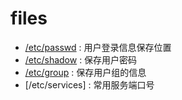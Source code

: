 # files

- [/etc/passwd](passwd.md) : 用户登录信息保存位置
- [/etc/shadow](shadow.md) : 保存用户密码
- [/etc/group](group.md) : 保存用户组的信息
- [/etc/services] : 常用服务端口号